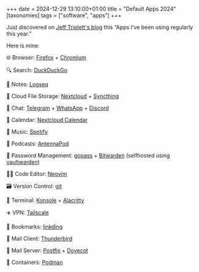 +++
date = 2024-12-29 13:10:00+01:00
title = "Default Apps 2024"
[taxonomies]
tags = ["software", "apps"]
+++

Just discovered on [Jeff Triplett's blog](https://micro.webology.dev/2024/12/19/default-apps.html)
this  “Apps I’ve been using regularly this year.”

Here is mine:

🌐 Browser: [Firefox](https://mozilla.org/firefox) + [Chromium](https://www.chromium.org/Home/)

🔍 Search: [DuckDuckGo](https://duckduckgo.com)

📝 Notes: [Logseq](https://logseq.com)

📁 Cloud File Storage: [Nextcloud](https://nextcloud.com/) + [Syncthing](https://syncthing.net)

💬 Chat: [Telegram](https://telegram.org) + [WhatsApp](https://www.whatsapp.com/) + [Discord](https://discord.com)

📆 Calendar: [Nextcloud Calendar](https://apps.nextcloud.com/apps/calendar)

🎵 Music: [Spotify](https://spotify.com)

🎤 Podcasts: [AntennaPod](https://antennapod.org)

🔐 Password Management: [gopass](https://www.gopass.pw/) + [Bitwarden](https://bitwarden.com) (selfhosted using [vaultwarden](https://github.com/dani-garcia/vaultwarden))

🧑‍💻 Code Editor: [Neovim](https://neovim.io)

🗃️ Version Control: [git](https://git-scm.com)

🐚 Terminal: [Konsole](https://konsole.kde.org) + [Alacritty](https://alacritty.org)

✈️ VPN: [Tailscale](https://tailscale.com)

🔖 Bookmarks: [linkding](https://linkding.link)

📨 Mail Client: [Thunderbird](https://www.thunderbird.net)

📮 Mail Server: [Postfix](https://www.postfix.org) + [Dovecot](https://www.dovecot.org)

🤖 Containers: [Podman](https://podman.io)

